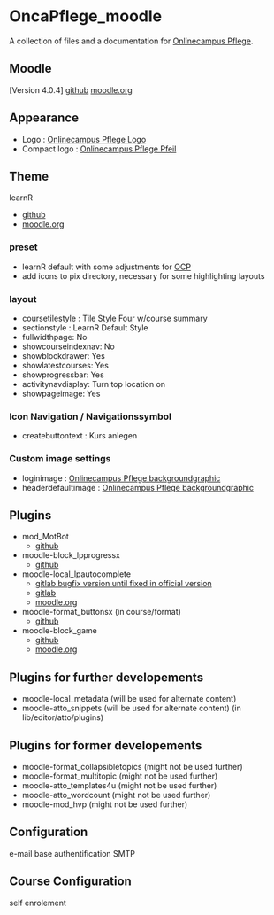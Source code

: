 # OncaPflege_moodle
A collection of files and a documentation for [Onlinecampus Pflege](https://www.onlinecampus-pflege.de).

## Moodle
[Version 4.0.4]
[github](https://github.com/moodle/moodle/tree/MOODLE_400_STABLE)
[moodle.org]()

## Appearance
- Logo : [Onlinecampus Pflege Logo](./appearance/Logos/OncaPflegeLogo_653x200hres.png)
- Compact logo : [Onlinecampus Pflege Pfeil](./appearance/Logos/OCP_Pfeil_d72733_72dpi_200x200px.png)

## Theme
learnR
- [github](https://github.com/dbnschools/moodle-theme_learnr.git)
- [moodle.org](https://moodle.org/plugins/theme_learnr)

### preset
- learnR default with some adjustments for [OCP](./presets/OCP%20LearnR.scss)
- add icons to pix directory, necessary for some highlighting layouts  

### layout
- coursetilestyle : Tile Style Four w/course summary
- sectionstyle : LearnR Default Style
- fullwidthpage: No
- showcourseindexnav: No
- showblockdrawer: Yes
- showlatestcourses: Yes
- showprogressbar: Yes
- activitynavdisplay: Turn top location on
- showpageimage: Yes

### Icon Navigation / Navigationssymbol
- createbuttontext : Kurs anlegen  

### Custom image settings
- loginimage : [Onlinecampus Pflege backgroundgraphic](./custom_image_settings/OncaPflegeMoodle_Loginbg72.png)
- headerdefaultimage : [Onlinecampus Pflege backgroundgraphic](./custom_image_settings/headerbg_OncaPflege_kurslogos72.png)


## Plugins
- mod_MotBot
  - [github](https://github.com/ild-thl/motbot)
- moodle-block_lpprogressx
  - [github](https://github.com/tinjohn/moodle-block_lpprogressx)
- moodle-local_lpautocomplete
  - [gitlab bugfix version until fixed in official version](https://gitlab.com/tinjohn/moodle-local_lpautocompletedeb)
  - [gitlab](https://gitlab.com/adapta/moodle-local_lpautocomplete)
  - [moodle.org](https://moodle.org/plugins/local_lpautocomplete)
- moodle-format_buttonsx (in course/format)
  - [github](https://github.com/tinjohn/moodle-format_buttonsx)
- moodle-block_game
  - [github](https://github.com/JotaDF/moodle-block_game.git)
  - [moodle.org](https://moodle.org/plugins/block_game)


## Plugins for further developements
- moodle-local_metadata (will be used for alternate content)
- moodle-atto_snippets (will be used for alternate content) (in lib/editor/atto/plugins)

## Plugins for former developements
- moodle-format_collapsibletopics (might not be used further)
- moodle-format_multitopic (might not be used further)
- moodle-atto_templates4u (might not be used further)
- moodle-atto_wordcount (might not be used further)
- moodle-mod_hvp (might not be used further)

## Configuration
  e-mail base authentification
  SMTP

## Course Configuration
  self enrolement
